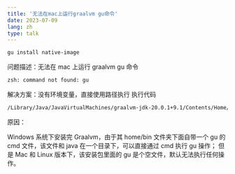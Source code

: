 ```yaml
---
title: '无法在mac上运行graalvm gu命令'
date: 2023-07-09
lang: zh
type: talk
---
```


```bash
gu install native-image
```

问题描述：无法在 mac 上运行 graalvm gu 命令

```bash
zsh: command not found: gu
```

解决方案：没有环境变量，直接使用路径执行
执行代码

```bash
/Library/Java/JavaVirtualMachines/graalvm-jdk-20.0.1+9.1/Contents/Home/lib/installer/bin/gu install native-image

```

原因：

Windows 系统下安装完 Graalvm，由于其 home/bin 文件夹下面自带一个 gu 的 cmd 文件，该文件和 java 在一个目录下，可以直接通过 cmd 执行 gu 操作；
但是 Mac 和 Linux 版本下，该安装包里面的 gu 是个空文件，默认无法执行任何操作。

